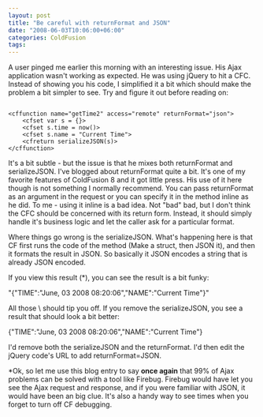 ```yaml
---
layout: post
title: "Be careful with returnFormat and JSON"
date: "2008-06-03T10:06:00+06:00"
categories: ColdFusion 
tags: 
---
```


A user pinged me earlier this morning with an interesting issue. His Ajax application wasn't working as expected. He was using jQuery to hit a CFC. Instead of showing you his code, I simplified it a bit which should make the problem a bit simpler to see. Try and figure it out before reading on:
<!--more-->
<code>
&lt;cffunction name="getTime2" access="remote" returnFormat="json"&gt;
	&lt;cfset var s = {}&gt;
	&lt;cfset s.time = now()&gt;
	&lt;cfset s.name = "Current Time"&gt;
	&lt;cfreturn serializeJSON(s)&gt;
&lt;/cffunction&gt;
</code>

It's a bit subtle - but the issue is that he mixes both returnFormat and serializeJSON. I've blogged about returnFormat quite a bit. It's one of my favorite features of ColdFusion 8 and it got little press. His use of it here though is not something I normally recommend. You can pass returnFormat as an argument in the request or you can specify it in the method inline  as he did. To me - using it inline is a bad idea. Not "bad" bad, but I don't think the CFC should be concerned with its return form. Instead, it should simply handle it's business logic and let the caller ask for a particular format. 

Where things go wrong is the serializeJSON. What's happening here is that CF first runs the code of the method (Make a struct, then JSON it), and then it formats the result in JSON. So basically it JSON encodes a string that is already JSON encoded. 

If you view this result (*), you can see the result is a bit funky:

"{\"TIME\":\"June, 03 2008 08:20:06\",\"NAME\":\"Current Time\"}" 

All those \ should tip you off. If you remove the serializeJSON, you see a result that should look a bit better:

{"TIME":"June, 03 2008 08:20:06","NAME":"Current Time"} 

I'd remove both the serializeJSON and the returnFormat. I'd then edit the jQuery code's URL to add returnFormat=JSON. 

*Ok, so let me use this blog entry to say <b>once again</b> that 99% of Ajax problems can be solved with a tool like Firebug. Firebug would have let you see the Ajax request and response, and if you were familiar with JSON, it would have been an big clue. It's also a handy way to see times when you forget to turn off CF debugging.